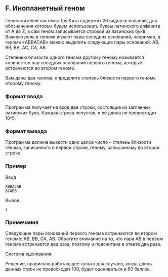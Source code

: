 ## F. Инопланетный геном

Геном жителей системы Тау Кита содержит 26 видов оснований, для обозначения которых будем использовать буквы латинского
алфавита от A до Z, а сам геном записывается строкой из латинских букв. Важную роль в геноме играют пары соседних
оснований, например, в геноме «ABBACAB» можно выделить следующие пары оснований: AB, BB, BA, AC, CA, AB.

Степенью близости одного генома другому геному называется количество пар соседних оснований первого генома, которые
встречаются во втором геноме.

Вам даны два генома, определите степень близости первого генома второму геному.

### Формат ввода

Программа получает на вход две строки, состоящие из заглавных латинских букв. Каждая строка непустая, и её длина не
превосходит 10^5.

### Формат вывода

Программа должна вывести одно целое число – степень близости генома, записанного в первой строке, геному, записанному во
второй строке.

### Пример

Ввод

```
ABBACAB
BCABB
```

Вывод

```
4
```

### Примечания

Следующие пары оснований первого генома встречаются во втором геноме: AB, BB, CA, AB. Обратите внимание на то, что пара
AB в первом геноме встречается два раза, поэтому и подсчитана в ответе два раза.

Система оценивания:

Решение, правильно работающее только для случаев, когда длины данных строк не превосходят 100, будет оцениваться в 60
баллов.